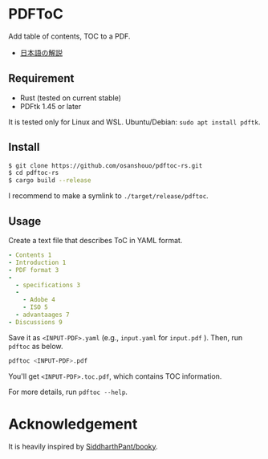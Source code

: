 # PDFToC

Add table of contents, TOC to a PDF.

* [日本語の解説](https://osanshouo.github.io/blog/2021/05/04-pdf-toc/)


## Requirement

* Rust (tested on current stable)
* PDFtk 1.45 or later 

It is tested only for Linux and WSL. Ubuntu/Debian: `sudo apt install pdftk`.


## Install

```bash
$ git clone https://github.com/osanshouo/pdftoc-rs.git
$ cd pdftoc-rs
$ cargo build --release
```

I recommend to make a symlink to `./target/release/pdftoc`.


## Usage

Create a text file that describes ToC in YAML format. 

```yaml
- Contents 1
- Introduction 1
- PDF format 3
- 
  - specifications 3
  - 
    - Adobe 4
    - ISO 5
  - advantaages 7
- Discussions 9
```

Save it as `<INPUT-PDF>.yaml` (e.g., `input.yaml` for `input.pdf` ). Then, run `pdftoc` as below.

```bash
pdftoc <INPUT-PDF>.pdf
```

You'll get `<INPUT-PDF>.toc.pdf`, which contains TOC information.

For more details, run `pdftoc --help`.


# Acknowledgement

It is heavily inspired by [SiddharthPant/booky](https://github.com/SiddharthPant/booky).
